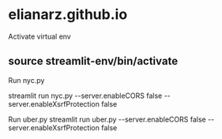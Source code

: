 # elianarz.github.io
Activate virtual env

source streamlit-env/bin/activate
---

Run nyc.py

streamlit run nyc.py --server.enableCORS false --server.enableXsrfProtection false

Run uber.py
streamlit run uber.py --server.enableCORS false --server.enableXsrfProtection false
